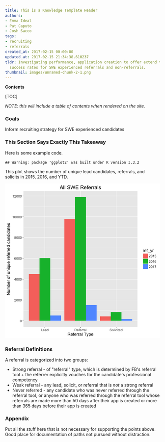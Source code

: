 ```yaml
---
title: This is a Knowledge Template Header
authors:
- Emma Ideal
- Pat Caputo
- Josh Sacco
tags:
- recruiting
- referrals
created_at: 2017-02-15 00:00:00
updated_at: 2017-02-15 21:34:38.610237
tldr: Investigating performance, application creation to offer extend times, and funnel
  success rates for SWE experienced referrals and non-referrals.
thumbnail: images/unnamed-chunk-2-1.png
---
```

**Contents**

[TOC]

_NOTE: this will include a table of contents when rendered on the site._


### Goals

Inform recruiting strategy for SWE experienced candidates

### This Section Says Exactly This Takeaway

Here is some example code.


```
## Warning: package 'ggplot2' was built under R version 3.3.2
```

This plot shows the number of unique lead candidates, referrals, and solicits in 2015, 2016, and YTD.

![plot of chunk unnamed-chunk-2](images/unnamed-chunk-2-1.png)


### Referral Definitions

A referral is categorized into two groups:

- Strong referral - of "referral" type, which is determined by FB's referral tool + the referrer explicitly vouches for the candidate's professional competency
- Weak referral - any lead, solicit, or referral that is *not* a strong referral
- Never referred - any candidate who was never referred through the referral tool, or anyone who was referred through the referral tool whose referrals are made more than 50 days after their app is created or more than 365 days before their app is created


### Appendix

Put all the stuff here that is not necessary for supporting the points above. Good place for documentation of paths not pursued without distraction.
